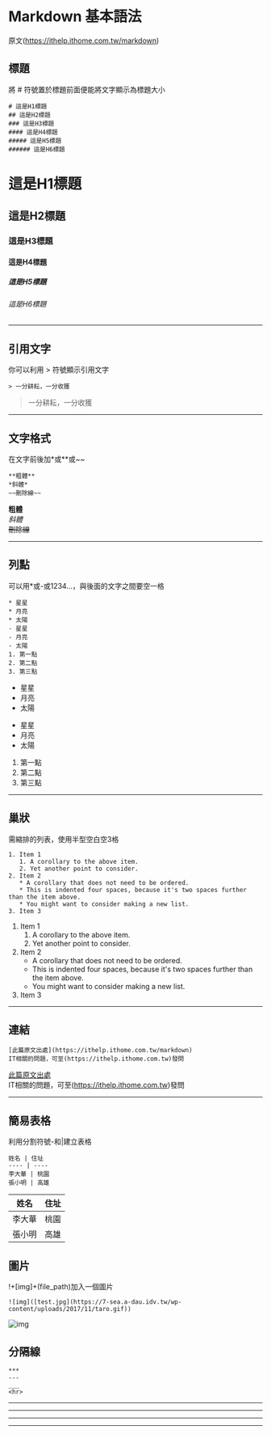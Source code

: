 # Markdown 基本語法
原文(https://ithelp.ithome.com.tw/markdown)

## 標題
將 # 符號置於標題前面便能將文字顯示為標題大小
```
# 這是H1標題
## 這是H2標題
### 這是H3標題
#### 這是H4標題
##### 這是H5標題
###### 這是H6標題
```
# 這是H1標題
## 這是H2標題
### 這是H3標題
#### 這是H4標題
##### 這是H5標題
###### 這是H6標題
<hr>

## 引用文字
你可以利用 > 符號顯示引用文字
```
> 一分耕耘，一分收獲
```
> 一分耕耘，一分收獲
<hr>

## 文字格式
在文字前後加*或**或~~
```
**粗體**
*斜體*
~~刪除線~~
```
**粗體**  
*斜體*  
~~刪除線~~
<hr>

## 列點
可以用*或-或1234...，與後面的文字之間要空一格
```
* 星星
* 月亮
* 太陽
- 星星
- 月亮
- 太陽
1. 第一點
2. 第二點
3. 第三點
```
* 星星
* 月亮
* 太陽
- 星星
- 月亮
- 太陽
1. 第一點
2. 第二點
3. 第三點
<hr>

## 巢狀
需縮排的列表，使用半型空白空3格
```
1. Item 1
   1. A corollary to the above item.
   2. Yet another point to consider.
2. Item 2
   * A corollary that does not need to be ordered.
   * This is indented four spaces, because it's two spaces further than the item above.
   * You might want to consider making a new list.
3. Item 3
```
1. Item 1
   1. A corollary to the above item.
   2. Yet another point to consider.
2. Item 2
   * A corollary that does not need to be ordered.
   * This is indented four spaces, because it's two spaces further than the item above.
   * You might want to consider making a new list.
3. Item 3
<hr>

## 連結
```
[此篇原文出處](https://ithelp.ithome.com.tw/markdown)
IT相關的問題，可至(https://ithelp.ithome.com.tw)發問
```
[此篇原文出處](https://ithelp.ithome.com.tw/markdown)  
IT相關的問題，可至(https://ithelp.ithome.com.tw)發問
<hr>

## 簡易表格
利用分割符號-和|建立表格
```
姓名 | 住址
---- | ----
李大華 | 桃園
張小明 | 高雄
```
姓名 | 住址
------------- | -------------
李大華 | 桃園
張小明 | 高雄

## 圖片
!+[img]+(file_path)加入一個圖片
```
![img]([test.jpg](https://7-sea.a-dau.idv.tw/wp-content/uploads/2017/11/taro.gif))
```
![img](https://7-sea.a-dau.idv.tw/wp-content/uploads/2017/11/taro.gif)  

## 分隔線
```
***
---
___
<hr>
```
***
---
___  
<hr>